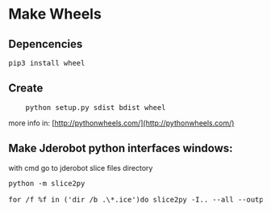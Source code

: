 # Make Wheels

## Depencencies

<pre>
pip3 install wheel
</pre>

## Create

<pre>
	python setup.py sdist bdist_wheel
</pre>

more info in: [http://pythonwheels.com/](http://pythonwheels.com/)


## Make Jderobot python interfaces windows:
with cmd go to jderobot slice files directory
<pre>python -m slice2py

for /f %f in ('dir /b .\*.ice')do slice2py -I.. --all --output-dir dest %f
</pre>